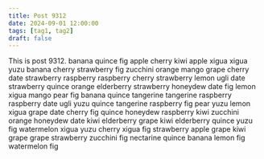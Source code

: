 ```yaml
---
title: Post 9312
date: 2024-09-01 12:00:00
tags: [tag1, tag2]
draft: false
---
```

This is post 9312.
banana
quince
fig
apple
cherry
kiwi
apple
xigua
xigua
yuzu
banana
cherry
strawberry
fig
zucchini
orange
mango
grape
cherry
date
strawberry
raspberry
raspberry
cherry
strawberry
lemon
ugli
date
strawberry
quince
orange
elderberry
strawberry
honeydew
date
fig
lemon
xigua
mango
pear
fig
banana
quince
tangerine
tangerine
raspberry
raspberry
date
ugli
yuzu
quince
tangerine
raspberry
fig
pear
yuzu
lemon
xigua
grape
date
cherry
fig
quince
honeydew
raspberry
kiwi
zucchini
orange
honeydew
date
kiwi
elderberry
grape
kiwi
elderberry
quince
yuzu
fig
watermelon
xigua
yuzu
cherry
xigua
fig
strawberry
apple
grape
kiwi
grape
grape
strawberry
zucchini
fig
nectarine
quince
banana
lemon
fig
watermelon
fig
